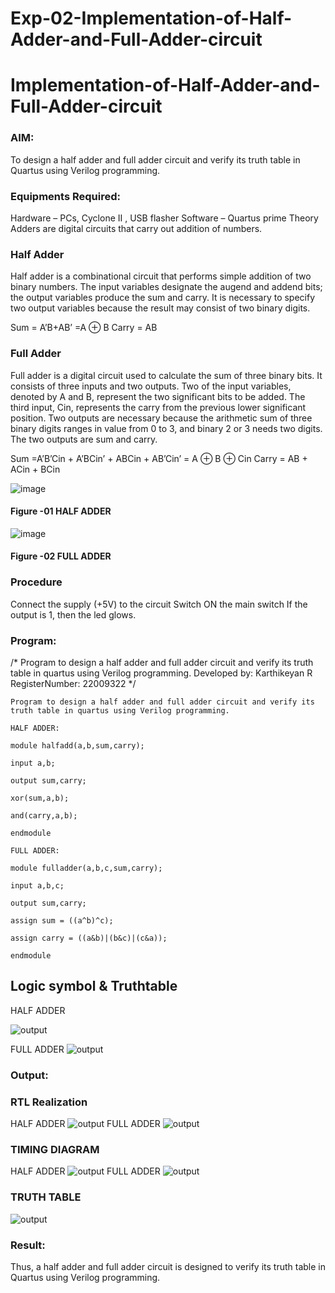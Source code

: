 # Exp-02-Implementation-of-Half-Adder-and-Full-Adder-circuit

# Implementation-of-Half-Adder-and-Full-Adder-circuit
### AIM:
To design a half adder and full adder circuit and verify its truth table in Quartus using Verilog programming.

### Equipments Required:
Hardware – PCs, Cyclone II , USB flasher
Software – Quartus prime
Theory
Adders are digital circuits that carry out addition of numbers.

### Half Adder
Half adder is a combinational circuit that performs simple addition of two binary numbers. The input variables designate the augend and addend bits; the output variables produce the sum and carry. It is necessary to specify two output variables because the result may consist of two binary digits.

Sum = A’B+AB’ =A ⊕ B Carry = AB

### Full Adder
Full adder is a digital circuit used to calculate the sum of three binary bits. It consists of three inputs and two outputs. Two of the input variables, denoted by A and B, represent the two significant bits to be added. The third input, Cin, represents the carry from the previous lower significant position. Two outputs are necessary because the arithmetic sum of three binary digits ranges in value from 0 to 3, and binary 2 or 3 needs two digits. The two outputs are sum and carry.

Sum =A’B’Cin + A’BCin’ + ABCin + AB’Cin’ = A ⊕ B ⊕ Cin Carry = AB + ACin + BCin

 ![image](https://user-images.githubusercontent.com/36288975/163552156-a13e5a56-c638-4110-97d9-8896907c8d25.png)

#### Figure -01 HALF ADDER 


![image](https://user-images.githubusercontent.com/36288975/163552057-b3547877-6d07-45b4-b7e0-bcfebfad9e1d.png)

#### Figure -02 FULL ADDER 

### Procedure

Connect the supply (+5V) to the circuit
Switch ON the main switch
If the output is 1, then the led glows.
### Program:
/*
Program to design a half adder and full adder circuit and verify its truth table in quartus using Verilog programming.
Developed by: Karthikeyan R
RegisterNumber:  22009322
*/
```
Program to design a half adder and full adder circuit and verify its truth table in quartus using Verilog programming.

HALF ADDER:

module halfadd(a,b,sum,carry);

input a,b;

output sum,carry;

xor(sum,a,b);

and(carry,a,b);

endmodule

FULL ADDER:

module fulladder(a,b,c,sum,carry);

input a,b,c;

output sum,carry;

assign sum = ((a^b)^c);

assign carry = ((a&b)|(b&c)|(c&a));

endmodule
```
## Logic symbol & Truthtable 
HALF ADDER 

![output](./214545272-7be6a8dd-bfd2-4afa-97e3-3af02a00d5fc.png)

FULL ADDER
![output](./214545394-904724bc-33c8-49c9-9c96-c8794d97abbe.png)


### Output:
### RTL Realization
HALF ADDER
![output](./214545545-7cf2daed-2b8a-49cc-a4fc-8edcb39ade67.png)
FULL ADDER
![output](./214545634-8af08faf-d341-444f-a5bd-f3563ad1ba09.png)



### TIMING DIAGRAM
HALF ADDER
![output](./214545947-e70d1df2-d4be-4a5a-af3b-0a6293303267.png)
FULL ADDER
![output](./214546002-2454c4d4-6991-44ea-9789-dc98d1063522.png)
### TRUTH TABLE 
![output](./214546071-9cec85c9-3c1b-4d2b-8447-09579f349fba.png)
### Result:
Thus, a half adder and full adder circuit is designed to verify its truth table in Quartus using Verilog programming.